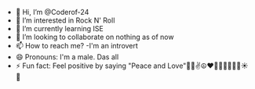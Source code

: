 - 👋 Hi, I’m @Coderof-24
- 👀 I’m interested in Rock N' Roll
- 🌱 I’m currently learning ISE
- 💞️ I’m looking to collaborate on nothing as of now
- 📫 How to reach me? -I'm an introvert
- 😄 Pronouns: I'm a male. Das all
- ⚡ Fun fact: Feel positive by saying "Peace and Love"💖😎✌️☮️❤️🎵🎶🥦🍒🍎✨☀️🌟

<!---
Coderof-24/Coderof-24 is a ✨ special ✨ repository because its `README.md` (this file) appears on your GitHub profile.
You can click the Preview link to take a look at your changes.
--->
